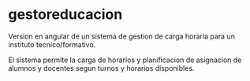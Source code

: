 # gestoreducacion

Version en angular de un sistema de gestion de carga horaria para un instituto tecnico/formativo.

El sistema permite la carga de horarios y planificacion de asignacion de alumnos y docentes segun turnos y horarios disponibles.

